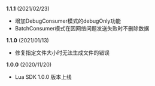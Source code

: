 **1.1.1** (2021/02/23)
- 增加DebugConsumer模式的debugOnly功能
- BatchConsumer模式在因网络问题发送失败时不删除数据

**1.1.0** (2021/01/13)
- 修复指定文件大小时无法生成文件的错误

**1.0.0** (2020/11/20)
- Lua SDK 1.0.0 版本上线